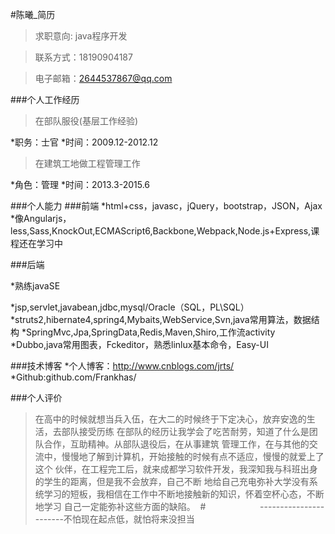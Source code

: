 #陈曦_简历
>求职意向: java程序开发

>联系方式：18190904187

>电子邮箱：2644537867@qq.com


###个人工作经历
>在部队服役(基层工作经验)

*职务：士官
*时间：2009.12-2012.12


>在建筑工地做工程管理工作

*角色：管理
*时间：2013.3-2015.6

###个人能力
###前端
*html+css，javasc，jQuery，bootstrap，JSON，Ajax
*像Angularjs，less,Sass,KnockOut,ECMAScript6,Backbone,Webpack,Node.js+Express,课程还在学习中




###后端

*熟练javaSE

*jsp,servlet,javabean,jdbc,mysql/Oracle（SQL，PL\SQL）
*struts2,hibernate4,spring4,Mybaits,WebService,Svn,java常用算法，数据结构
*SpringMvc,Jpa,SpringData,Redis,Maven,Shiro,工作流activity
*Dubbo,java常用图表，Fckeditor，熟悉linlux基本命令，Easy-UI


###技术博客
*个人博客：http://www.cnblogs.com/jrts/
*Github:github.com/Frankhas/



###个人评价
>在高中的时候就想当兵入伍，在大二的时候终于下定决心，放弃安逸的生活，去部队接受历练
在部队的经历让我学会了吃苦耐劳，知道了什么是团队合作，互助精神。从部队退役后，在从事建筑
管理工作，在与其他的交流中，慢慢地了解到计算机，开始接触的时候有点不适应，慢慢的就爱上了这个
伙伴，在工程完工后，就来成都学习软件开发，我深知我与科班出身的学生的距离，但是我不会放弃，自己不断
地给自己充电弥补大学没有系统学习的短板，我相信在工作中不断地接触新的知识，怀着空杯心态，不断地学习
自己一定能弥补这些方面的缺陷。
  #                      -----------------------不怕现在起点低，就怕将来没担当
